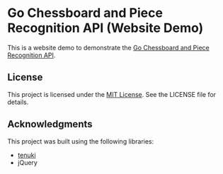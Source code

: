 # Go Chessboard and Piece Recognition API (Website Demo)

This is a website demo to demonstrate the [Go Chessboard and Piece Recognition API](https://github.com/heihei4c/goChessDetect).

[//]: # (## Demo)
[//]: # (https://heihei4c.github.io/GoChessProjWeb/)

## License

This project is licensed under the [MIT License](https://opensource.org/licenses/MIT). See the LICENSE file for details.

## Acknowledgments

This project was built using the following libraries:

- [tenuki](https://github.com/aprescott/tenuki)
- jQuery
